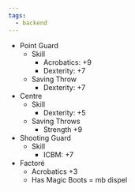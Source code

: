 ```yaml
---
tags:
  - backend
---
```


- Point Guard
	- Skill
		- Acrobatics: +9
		- Dexterity: +7
	- Saving Throw
		- Dexterity: +7
- Centre
	- Skill
		- Dexterity: +5
	- Saving Throws
		- Strength +9
- Shooting Guard
	- Skill
		- ICBM: +7
- Factoré
	- Acrobatics +3
	- Has Magic Boots = mb dispel